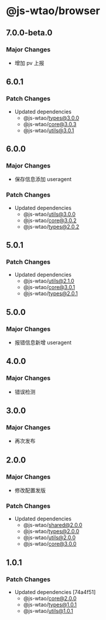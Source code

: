 # @js-wtao/browser

## 7.0.0-beta.0

### Major Changes

- 增加 pv 上报

## 6.0.1

### Patch Changes

- Updated dependencies
  - @js-wtao/types@3.0.0
  - @js-wtao/core@3.0.3
  - @js-wtao/utils@3.0.1

## 6.0.0

### Major Changes

- 保存信息添加 useragent

### Patch Changes

- Updated dependencies
  - @js-wtao/utils@3.0.0
  - @js-wtao/core@3.0.2
  - @js-wtao/types@2.0.2

## 5.0.1

### Patch Changes

- Updated dependencies
  - @js-wtao/utils@2.1.0
  - @js-wtao/core@3.0.1
  - @js-wtao/types@2.0.1

## 5.0.0

### Major Changes

- 报错信息新增 useragent

## 4.0.0

### Major Changes

- 错误检测

## 3.0.0

### Major Changes

- 再次发布

## 2.0.0

### Major Changes

- 修改配置发版

### Patch Changes

- Updated dependencies
  - @js-wtao/shared@2.0.0
  - @js-wtao/types@2.0.0
  - @js-wtao/utils@2.0.0
  - @js-wtao/core@3.0.0

## 1.0.1

### Patch Changes

- Updated dependencies [74a4f51]
  - @js-wtao/core@2.0.0
  - @js-wtao/types@1.0.1
  - @js-wtao/utils@1.0.1
